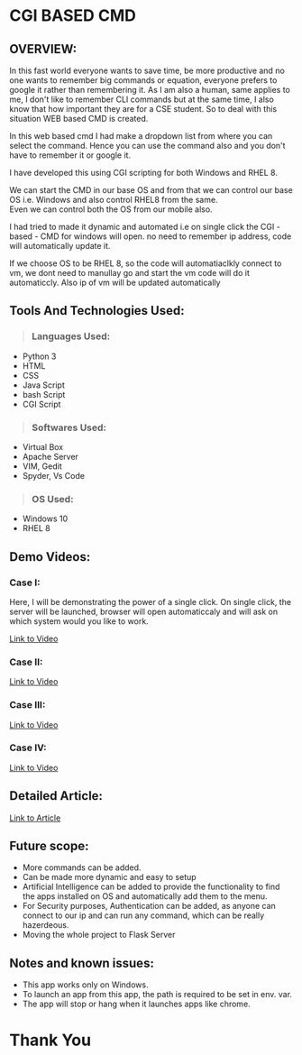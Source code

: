 # CGI BASED CMD

## OVERVIEW:

In this fast world everyone wants to save time, be more productive and no one wants to remember big commands or equation,
everyone prefers to google it rather than remembering it. 
As I am also a human, same applies to me, I don't like to remember CLI commands but at the same time, I also know that how important they are for a CSE student.
So to deal with this situation WEB based CMD is created.

In this web based cmd I had make a dropdown list from where you can select the command.
Hence you can use the command also and you don't have to remember it or google it.

I have developed this using CGI scripting for both Windows and RHEL 8. 

We can start the CMD in our base OS and from that we can control our base OS i.e. Windows and also control RHEL8 from the same.
<br/> Even we can control both the OS from our mobile also.

I had tried to made it dynamic and automated i.e 
on single click the CGI - based - CMD for windows will open.
no need to remember ip address, code will automatically update it.

If we choose OS to be RHEL 8, so the code will automatiaclkly connect to vm,
we dont need to manullay go and start the vm code will do it automaticcly.
Also ip of vm will be updated automatically

## Tools And Technologies Used:

> ### Languages Used:
- Python 3
- HTML
- CSS
- Java Script
- bash Script
- CGI Script

> ### Softwares Used: 
- Virtual Box
- Apache Server
- VIM, Gedit 
- Spyder, Vs Code

> ### OS Used:
- Windows 10 
- RHEL 8

## Demo Videos:

### Case I:
Here, I will be demonstrating the power of a single click.
On single click, the server will be launched, browser will open automaticcaly
and will ask on which system would you like to work.

[Link to Video](https://youtu.be/K3utthJaocY)

### Case II:

[Link to Video](https://youtu.be/K3utthJaocY)

### Case III:
[Link to Video](https://youtu.be/K3utthJaocY)

### Case IV:
[Link to Video](https://youtu.be/K3utthJaocY)

## Detailed Article:
[Link to Article](https://www.linkedin.com/feed/update/urn:li:ugcPost:6715690477959614464?updateEntityUrn=urn%3Ali%3Afs_feedUpdate%3A%28*%2Curn%3Ali%3AugcPost%3A6715690477959614464%29)

## Future scope:
- More commands can be added.
- Can be made more dynamic and easy to setup 
- Artificial Intelligence can be added to provide the functionality to find the apps installed on OS and automatically add them to the menu.
- For Security purposes, Authentication can be added, as anyone can connect to our ip and can run any  command, which can be really hazerdeous. 
- Moving the whole project to Flask Server
 
 ## Notes and known issues:
 - This app works only on Windows.
 - To launch an app from this app, the path is required to be set in env. var.
 - The app will stop or hang when it launches apps like chrome.

# Thank You
